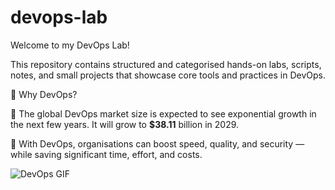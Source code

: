 # devops-lab

Welcome to my DevOps Lab! 

This repository contains structured and categorised hands-on labs, scripts, notes, and small projects that showcase core tools and practices in DevOps.

🌟 Why DevOps? 
 
🔹 The global DevOps market size is expected to see exponential growth in the next few years. It will grow to **$38.11** billion in 2029.

🔹 With DevOps, organisations can boost speed, quality, and security — while saving significant time, effort, and costs.


![DevOps GIF](https://cdn.hashnode.com/res/hashnode/image/upload/v1684234763912/3d9166d8-02cc-482c-91e6-b8b099269dfe.gif?auto=format,compress&gif-q=60&format=webm)
